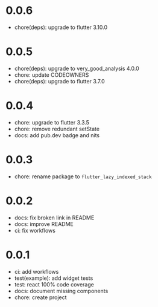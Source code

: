 #  0.0.6

- chore(deps): upgrade to flutter 3.10.0

#  0.0.5

- chore(deps): upgrade to very_good_analysis 4.0.0
- chore: update CODEOWNERS
- chore(deps): upgrade to flutter 3.7.0

#  0.0.4

- chore: upgrade to flutter 3.3.5
- chore: remove redundant setState
- docs: add pub.dev badge and nits

#  0.0.3

- chore: rename package to `flutter_lazy_indexed_stack`

#  0.0.2

- docs: fix broken link in README
- docs: improve README
- ci: fix workflows

# 0.0.1

- ci: add workflows
- test(example): add widget tests
- test: react 100% code coverage
- docs: document missing components
- chore: create project